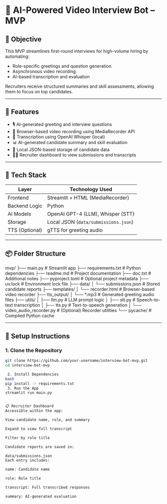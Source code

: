 # 🎥 AI-Powered Video Interview Bot – MVP

## 🧠 Objective

This MVP streamlines first-round interviews for high-volume hiring by automating:
- Role-specific greetings and question generation
- Asynchronous video recording
- AI-based transcription and evaluation

Recruiters receive structured summaries and skill assessments, allowing them to focus on top candidates.

---

## 🚀 Features

- 🎙️ AI-generated greeting and interview questions
- 🎥 Browser-based video recording using MediaRecorder API
- 📝 Transcription using OpenAI Whisper (local)
- 📊 AI-generated candidate summary and skill evaluation
- 📁 Local JSON-based storage of candidate data
- 🧑‍💼 Recruiter dashboard to view submissions and transcripts

---

## 🧰 Tech Stack

| Layer            | Technology Used                    |
|------------------|-------------------------------------|
| Frontend         | Streamlit + HTML (MediaRecorder)    |
| Backend Logic    | Python                              |
| AI Models        | OpenAI GPT-4 (LLM), Whisper (STT)    |
| Storage          | Local JSON (`data/submissions.json`)|
| TTS (Optional)   | gTTS for greeting audio             |

---

## 📦 Folder Structure

mvp/ ├── main.py # Streamlit app
     ├── requirements.txt # Python dependencies 
     ├── readme.md # Project documentation 
     ├── doc.txt # Additional notes 
     ├── pyproject.toml # Optional project metadata 
     ├── uv.lock # Environment lock file 
     ├── data/ 
     │ └── submissions.json # Stored candidate reports 
     ├── templates/ 
     │ └── recorder.html # Browser-based video recorder 
     ├── tts_output/ 
     │ └── *.mp3 # Generated greeting audio files 
     ├── utils/ 
     │    ├── llm.py # LLM prompt logic 
     │    ├── stt.py # Speech-to-text transcription 
     │    ├── tts.py # Text-to-speech generation 
     │    └── video_audio_recorder.py # (Optional) Recorder utilities 
     └── pycache/ # Compiled Python cache


---

## 🧪 Setup Instructions

### 1. Clone the Repository

```bash
git clone https://github.com/your-username/interview-bot-mvp.git
cd interview-bot-mvp

 2. Install Dependencies
bash
pip install -r requirements.txt
 3. Run the App
streamlit run main.py


📋 Recruiter Dashboard
Accessible within the app:

View candidate name, role, and summary

Expand to view full transcript

Filter by role title

Candidate reports are saved in:

data/submissions.json
Each entry includes:

name: Candidate name

role: Role title

transcript: Full transcribed responses

summary: AI-generated evaluation